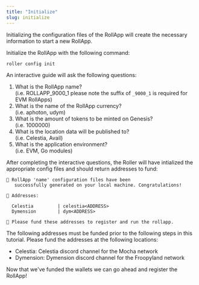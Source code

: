 ```yaml
---
title: "Initialize"
slug: initialize
---
```


Initializing the configuration files of the RollApp will create the necessary information to start a new RollApp.

Initialize the RollApp with the following command:

```zsh
roller config init
```

An interactive guide will ask the following questions:

1. What is the RollApp name?
   <br />
   (i.e. ROLLAPP_9000_1 please note the suffix of `_9000_1` is required for EVM RollApps)
2. What is the name of the RollApp currency?
   <br />
   (i.e. aphoton, udym)
3. What is the amount of tokens to be minted on Genesis?
   <br />
   (i.e. 1000000)
4. What is the location data will be published to?
   <br />
   (i.e. Celestia, Avail)
5. What is the application environment?
   <br />
   (i.e. EVM, Go modules)

After completing the interactive questions, the Roller will have intialized the appropriate config files and should return addresses to fund:

```
💈 RollApp 'name' configuration files have been
   successfully generated on your local machine. Congratulations!

🔑 Addresses:

  Celestia         | celestia<ADDRESS>
  Dymension        | dym<ADDRESS>

🔔 Please fund these addresses to register and run the rollapp.
```

The following addresses must be funded prior to the following steps in this tutorial. Please fund the addresses at the following locations:

-   Celestia: Celestia discord channel for the Mocha network
-   Dymension: Dymension discord channel for the Froopyland network

Now that we've funded the wallets we can go ahead and register the RollApp!
